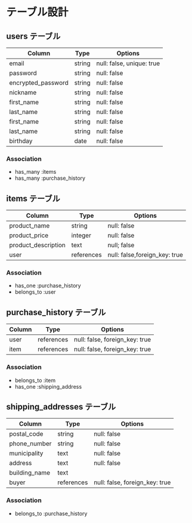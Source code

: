 # テーブル設計

## users テーブル

| Column             | Type        | Options                   |
| ------------------ | ----------- | ------------------------- |
| email              | string      | null: false, unique: true |
| password           | string      | null: false               |
| encrypted_password | string      | null: false               |
| nickname           | string      | null: false               |
| first_name         | string      | null: false               |
| last_name          | string      | null: false               |
| first_name         | string      | null: false               |
| last_name          | string      | null: false               |
| birthday           | date        | null: false               |

### Association

- has_many :items
- has_many :purchase_history

## items テーブル

| Column               | Type        | Options                          |
| -------------------- | ----------- | -------------------------------- |
| product_name         | string      | null: false                      |
| product_price        | integer     | null: false                      |
| product_description  | text        | null; false                      |
| user                 | references  | null: false,foreign_key: true    |

### Association

- has_one :purchase_history
- belongs_to :user

## purchase_history テーブル

| Column       | Type        | Options                          |
| ------------ | ----------- | -------------------------------- |
| user         | references  | null: false, foreign_key: true   |
| item         | references  | null: false, foreign_key: true   |

### Association

- belongs_to :item
- has_one :shipping_address

## shipping_addresses テーブル

| Column           | Type        | Options                        |
| ---------------- | ----------- | ------------------------------ |
| postal_code      | string      | null: false                    |
| phone_number     | string      | null: false                    |
| municipality     | text        | null: false                    |
| address          | text        | null: false                    |
| building_name    | text        |                                |
| buyer            | references  | null: false, foreign_key: true |

### Association

- belongs_to :purchase_history